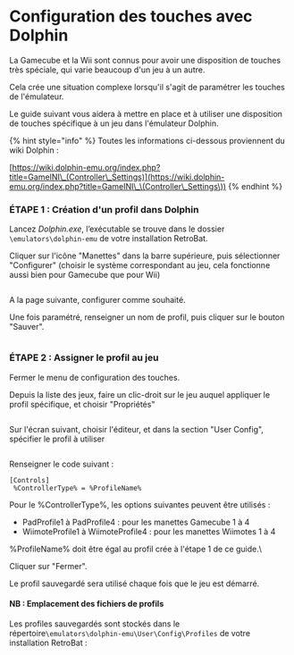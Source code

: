 # Configuration des touches avec Dolphin

La Gamecube et la Wii sont connus pour avoir une disposition de touches très spéciale, qui varie beaucoup d'un jeu à un autre.

Cela crée une situation complexe lorsqu'il s'agit de paramétrer les touches de l'émulateur.

Le guide suivant vous aidera à mettre en place et à utiliser une disposition de touches spécifique à un jeu dans l'émulateur Dolphin.

{% hint style="info" %}
Toutes les informations ci-dessous proviennent du wiki Dolphin :

[https://wiki.dolphin-emu.org/index.php?title=GameINI\_(Controller\_Settings)](https://wiki.dolphin-emu.org/index.php?title=GameINI\_\(Controller\_Settings\))
{% endhint %}

### ÉTAPE 1 : Création d'un profil dans Dolphin

Lancez _Dolphin.exe_, l’exécutable se trouve dans le dossier `\emulators\dolphin-emu` de votre installation RetroBat.

Cliquer sur l'icône "Manettes" dans la barre supérieure, puis sélectionner "Configurer" (choisir le système correspondant au jeu, cela fonctionne aussi bien pour Gamecube que pour Wii)

<div align="left">

<figure><img src="https://i.imgur.com/ArzPI8J.png" alt=""><figcaption></figcaption></figure>

</div>

A la page suivante, configurer comme souhaité.

Une fois paramétré, renseigner un nom de profil, puis cliquer sur le bouton "Sauver".&#x20;

<div align="left">

<figure><img src="https://i.imgur.com/aRFdvMe.png" alt=""><figcaption></figcaption></figure>

</div>

### ÉTAPE 2 : Assigner le profil au jeu

Fermer le menu de configuration des touches.

Depuis la liste des jeux, faire un clic-droit sur le jeu auquel appliquer le profil spécifique, et choisir "Propriétés"

<div align="left">

<figure><img src="https://i.imgur.com/gK8pR96.png" alt=""><figcaption></figcaption></figure>

</div>

Sur l'écran suivant, choisir l'éditeur, et dans la section "User Config", spécifier le profil à utiliser

<div align="left">

<figure><img src="https://i.imgur.com/nXUxwE9.png" alt=""><figcaption></figcaption></figure>

</div>

Renseigner le code suivant :

```
[Controls]
 %ControllerType% = %ProfileName%
```

Pour le %ControllerType%, les options suivantes peuvent être utilisés :

* PadProfile1 à PadProfile4 : pour les manettes Gamecube 1 à 4
* WiimoteProfile1 à WiimoteProfile4 : pour les manettes Wiimotes 1 à 4

%ProfileName% doit être égal au profil crée à l'étape 1 de ce guide.\


Cliquer sur "Fermer".

Le profil sauvegardé sera utilisé chaque fois que le jeu est démarré.



#### NB : Emplacement des fichiers de profils

Les profiles sauvegardés sont stockés dans le répertoire`\emulators\dolphin-emu\User\Config\Profiles` de votre installation RetroBat :

<div align="left">

<figure><img src="https://i.imgur.com/r72aRwA.png" alt=""><figcaption></figcaption></figure>

</div>
